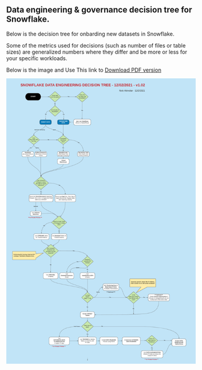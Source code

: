 ## Data engineering & governance decision tree for Snowflake.

Below is the decision tree for onbarding new datasets in Snowflake. 

Some of the metrics used for decisions (such as number of files or table sizes) are generalized numbers where they differ and be more or less for your specific workloads.

Below is the image and Use This link to [Download PDF version](https://github.com/NickAkincilar/Snowflake-Data-Engineering-Decision-Chart/raw/main/Snowflake%20Decision%20Tree.pdf)

![Snowflake Decision Tree](https://github.com/NickAkincilar/Snowflake-Data-Engineering-Decision-Chart/raw/main/Snowflake%20Decision%20Tree.png)



